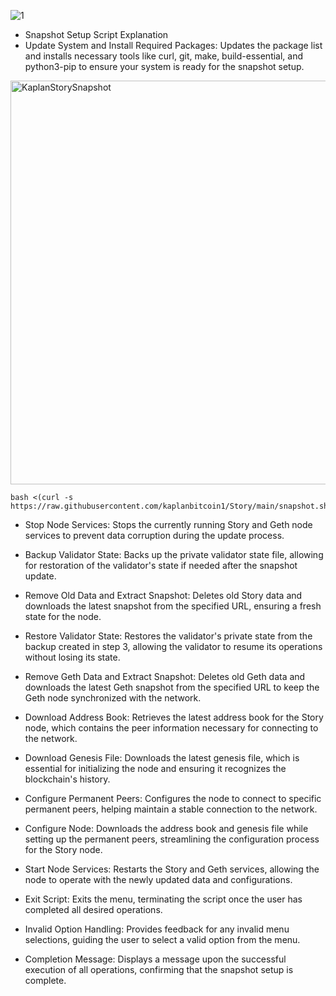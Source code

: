 ![1](https://github.com/user-attachments/assets/3c1305cb-d980-49e6-afaf-6d0e594abe78)

* Snapshot Setup Script Explanation
* Update System and Install Required Packages: Updates the package list and installs necessary tools like curl, git, make, build-essential, and python3-pip to ensure your system is ready for the snapshot setup.

<img width="646" alt="KaplanStorySnapshot" src="https://github.com/user-attachments/assets/dd223d4b-305f-4a34-8c75-ef64e3497b98">

```
bash <(curl -s https://raw.githubusercontent.com/kaplanbitcoin1/Story/main/snapshot.sh)
```



* Stop Node Services: Stops the currently running Story and Geth node services to prevent data corruption during the update process.

* Backup Validator State: Backs up the private validator state file, allowing for restoration of the validator's state if needed after the snapshot update.

* Remove Old Data and Extract Snapshot: Deletes old Story data and downloads the latest snapshot from the specified URL, ensuring a fresh state for the node.

* Restore Validator State: Restores the validator's private state from the backup created in step 3, allowing the validator to resume its operations without losing its state.

* Remove Geth Data and Extract Snapshot: Deletes old Geth data and downloads the latest Geth snapshot from the specified URL to keep the Geth node synchronized with the network.

* Download Address Book: Retrieves the latest address book for the Story node, which contains the peer information necessary for connecting to the network.

* Download Genesis File: Downloads the latest genesis file, which is essential for initializing the node and ensuring it recognizes the blockchain's history.

* Configure Permanent Peers: Configures the node to connect to specific permanent peers, helping maintain a stable connection to the network.

* Configure Node: Downloads the address book and genesis file while setting up the permanent peers, streamlining the configuration process for the Story node.

* Start Node Services: Restarts the Story and Geth services, allowing the node to operate with the newly updated data and configurations.

* Exit Script: Exits the menu, terminating the script once the user has completed all desired operations.

* Invalid Option Handling: Provides feedback for any invalid menu selections, guiding the user to select a valid option from the menu.

* Completion Message: Displays a message upon the successful execution of all operations, confirming that the snapshot setup is complete.

